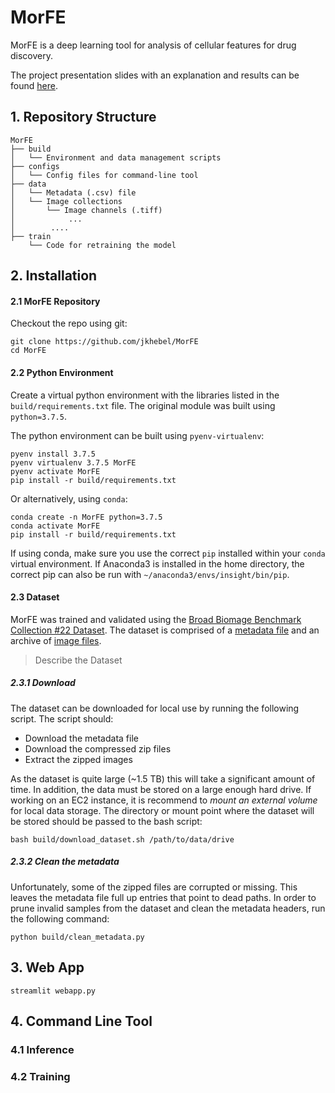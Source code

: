 # MorFE

MorFE is a deep learning tool for analysis of cellular features for drug discovery.

The project presentation slides with an explanation and results can be found [here](https://bit.ly/MorFE-slides).

## 1. Repository Structure

    MorFE
    ├── build
    │   └── Environment and data management scripts
    ├── configs
    │   └── Config files for command-line tool
    ├── data
    │   └── Metadata (.csv) file
    │   └── Image collections
    │       └── Image channels (.tiff)
    │            ...
    │        ....
    ├── train
        └── Code for retraining the model

## 2. Installation

#### 2.1 MorFE Repository

Checkout the repo using git:

    git clone https://github.com/jkhebel/MorFE
    cd MorFE

#### 2.2 Python Environment

Create a virtual python environment with the libraries listed in the `build/requirements.txt` file. The original module was built using `python=3.7.5`.

The python environment can be built using `pyenv-virtualenv`:

    pyenv install 3.7.5
    pyenv virtualenv 3.7.5 MorFE
    pyenv activate MorFE
    pip install -r build/requirements.txt

Or alternatively, using `conda`:

    conda create -n MorFE python=3.7.5
    conda activate MorFE
    pip install -r build/requirements.txt

If using conda, make sure you use the correct `pip` installed within your `conda` virtual environment. If Anaconda3 is installed in the home directory, the correct pip can also be run with `~/anaconda3/envs/insight/bin/pip`.

#### 2.3 Dataset

MorFE was trained and validated using the [Broad Biomage Benchmark Collection #22 Dataset](https://data.broadinstitute.org/bbbc/BBBC022/). The dataset is comprised of a [metadata file](https://data.broadinstitute.org/bbbc/BBBC022/BBBC022_v1_image.csv) and an archive of [image files](https://data.broadinstitute.org/bbbc/BBBC022/BBBC022_v1_images_urls.txt).

> Describe the Dataset

##### 2.3.1 Download

The dataset can be downloaded for local use by running the following script. The script should:

-   Download the metadata file
-   Download the compressed zip files
-   Extract the zipped images

As the dataset is quite large (~1.5 TB) this will take a significant amount of time. In addition, the data must be stored on a large enough hard drive. If working on an EC2 instance, it is recommend to *mount an external volume* for local data storage. The directory or mount point where the dataset will be stored should be passed to the bash script:

    bash build/download_dataset.sh /path/to/data/drive

##### 2.3.2 Clean the metadata

Unfortunately, some of the zipped files are corrupted or missing. This leaves the metadata file full up entries that point to dead paths. In order to prune invalid samples from the dataset and clean the metadata headers, run the following command:

    python build/clean_metadata.py

## 3. Web App

    streamlit webapp.py

## 4. Command Line Tool

### 4.1 Inference

### 4.2 Training
